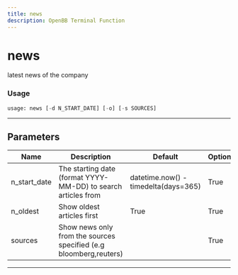 ```yaml
---
title: news
description: OpenBB Terminal Function
---
```


# news

latest news of the company

### Usage

```python
usage: news [-d N_START_DATE] [-o] [-s SOURCES]
```

---

## Parameters

| Name | Description | Default | Optional | Choices |
| ---- | ----------- | ------- | -------- | ------- |
| n_start_date | The starting date (format YYYY-MM-DD) to search articles from | datetime.now() - timedelta(days=365) | True | None |
| n_oldest | Show oldest articles first | True | True | None |
| sources | Show news only from the sources specified (e.g bloomberg,reuters) |  | True | None |
---

